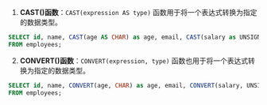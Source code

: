1. **CAST()函数**：`CAST(expression AS type)` 函数用于将一个表达式转换为指定的数据类型。

``` sql
SELECT id, name, CAST(age AS CHAR) as age, email, CAST(salary as UNSIGNED) as salary
FROM employees;
```

2. **CONVERT()函数**：`CONVERT(expression, type)` 函数也用于将一个表达式转换为指定的数据类型。

``` sql
SELECT id, name, CONVERT(age, CHAR) as age, email, CONVERT(salary, UNSIGNED) as salary
FROM employees;
```



